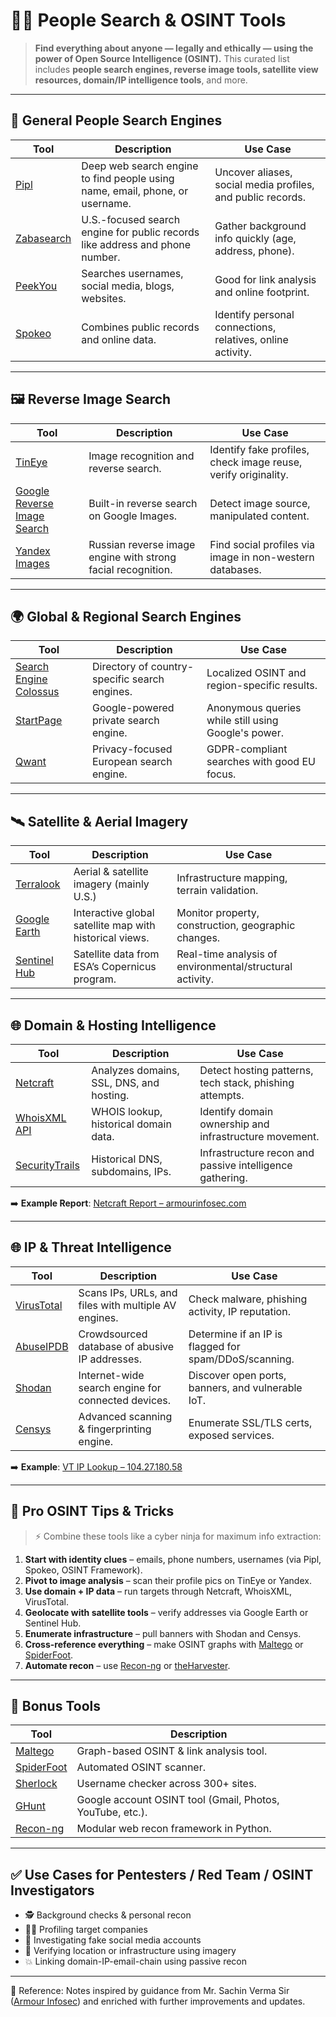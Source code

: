 
# 🕵️‍♂️ People Search & OSINT Tools

> **Find everything about anyone — legally and ethically — using the power of Open Source Intelligence (OSINT).**
> This curated list includes **people search engines, reverse image tools, satellite view resources, domain/IP intelligence tools**, and more.

--- 

## 🔎 General People Search Engines

| Tool                                     | Description                                                                  | Use Case                                                    |
| ---------------------------------------- | ---------------------------------------------------------------------------- | ----------------------------------------------------------- |
| [Pipl](https://pipl.com)                 | Deep web search engine to find people using name, email, phone, or username. | Uncover aliases, social media profiles, and public records. |
| [Zabasearch](https://www.zabasearch.com) | U.S.-focused search engine for public records like address and phone number. | Gather background info quickly (age, address, phone).       |
| [PeekYou](https://www.peekyou.com)       | Searches usernames, social media, blogs, websites.                           | Good for link analysis and online footprint.                |
| [Spokeo](https://www.spokeo.com)         | Combines public records and online data.                                     | Identify personal connections, relatives, online activity.  |

---

## 🖼️ Reverse Image Search

| Tool                                                     | Description                                                  | Use Case                                                       |
| -------------------------------------------------------- | ------------------------------------------------------------ | -------------------------------------------------------------- |
| [TinEye](https://tineye.com)                             | Image recognition and reverse search.                        | Identify fake profiles, check image reuse, verify originality. |
| [Google Reverse Image Search](https://images.google.com) | Built-in reverse search on Google Images.                    | Detect image source, manipulated content.                      |
| [Yandex Images](https://yandex.com/images/)              | Russian reverse image engine with strong facial recognition. | Find social profiles via image in non-western databases.       |

---

## 🌍 Global & Regional Search Engines

| Tool                                                           | Description                                   | Use Case                                            |
| -------------------------------------------------------------- | --------------------------------------------- | --------------------------------------------------- |
| [Search Engine Colossus](https://www.searchenginecolossus.com) | Directory of country-specific search engines. | Localized OSINT and region-specific results.        |
| [StartPage](https://www.startpage.com)                         | Google-powered private search engine.         | Anonymous queries while still using Google's power. |
| [Qwant](https://www.qwant.com)                                 | Privacy-focused European search engine.       | GDPR-compliant searches with good EU focus.         |

---

## 🛰️ Satellite & Aerial Imagery

| Tool                                             | Description                                             | Use Case                                                 |
| ------------------------------------------------ | ------------------------------------------------------- | -------------------------------------------------------- |
| [Terralook](https://apps.nationalmap.gov/viewer) | Aerial & satellite imagery (mainly U.S.)                | Infrastructure mapping, terrain validation.              |
| [Google Earth](https://earth.google.com)         | Interactive global satellite map with historical views. | Monitor property, construction, geographic changes.      |
| [Sentinel Hub](https://www.sentinel-hub.com)     | Satellite data from ESA’s Copernicus program.           | Real-time analysis of environmental/structural activity. |

---

## 🌐 Domain & Hosting Intelligence

| Tool                                         | Description                              | Use Case                                                 |
| -------------------------------------------- | ---------------------------------------- | -------------------------------------------------------- |
| [Netcraft](https://www.netcraft.com)         | Analyzes domains, SSL, DNS, and hosting. | Detect hosting patterns, tech stack, phishing attempts.  |
| [WhoisXML API](https://whoisxmlapi.com)      | WHOIS lookup, historical domain data.    | Identify domain ownership and infrastructure movement.   |
| [SecurityTrails](https://securitytrails.com) | Historical DNS, subdomains, IPs.         | Infrastructure recon and passive intelligence gathering. |

➡️ **Example Report**:
[Netcraft Report – armourinfosec.com](https://sitereport.netcraft.com/?url=armourinfosec.com)

---

## 🌐 IP & Threat Intelligence

| Tool                                                     | Description                                          | Use Case                                              |
| -------------------------------------------------------- | ---------------------------------------------------- | ----------------------------------------------------- |
| [VirusTotal](https://www.virustotal.com/gui/home/search) | Scans IPs, URLs, and files with multiple AV engines. | Check malware, phishing activity, IP reputation.      |
| [AbuseIPDB](https://www.abuseipdb.com)                   | Crowdsourced database of abusive IP addresses.       | Determine if an IP is flagged for spam/DDoS/scanning. |
| [Shodan](https://www.shodan.io)                          | Internet-wide search engine for connected devices.   | Discover open ports, banners, and vulnerable IoT.     |
| [Censys](https://censys.io)                              | Advanced scanning & fingerprinting engine.           | Enumerate SSL/TLS certs, exposed services.            |

➡️ **Example**:
[VT IP Lookup – 104.27.180.58](https://www.virustotal.com/gui/ip-address/104.27.180.58)

---

## 🧠 Pro OSINT Tips & Tricks

> ⚡ Combine these tools like a cyber ninja for maximum info extraction:

1. **Start with identity clues** – emails, phone numbers, usernames (via Pipl, Spokeo, OSINT Framework).
2. **Pivot to image analysis** – scan their profile pics on TinEye or Yandex.
3. **Use domain + IP data** – run targets through Netcraft, WhoisXML, VirusTotal.
4. **Geolocate with satellite tools** – verify addresses via Google Earth or Sentinel Hub.
5. **Enumerate infrastructure** – pull banners with Shodan and Censys.
6. **Cross-reference everything** – make OSINT graphs with [Maltego](https://www.maltego.com) or [SpiderFoot](https://www.spiderfoot.net).
7. **Automate recon** – use [Recon-ng](https://github.com/lanmaster53/recon-ng) or [theHarvester](https://github.com/laramies/theHarvester).

---

## 🧰 Bonus Tools

| Tool                                                     | Description                                               |
| -------------------------------------------------------- | --------------------------------------------------------- |
| [Maltego](https://www.maltego.com)                       | Graph-based OSINT & link analysis tool.                   |
| [SpiderFoot](https://www.spiderfoot.net)                 | Automated OSINT scanner.                                  |
| [Sherlock](https://github.com/sherlock-project/sherlock) | Username checker across 300+ sites.                       |
| [GHunt](https://github.com/mxrch/GHunt)                  | Google account OSINT tool (Gmail, Photos, YouTube, etc.). |
| [Recon-ng](https://github.com/lanmaster53/recon-ng)      | Modular web recon framework in Python.                    |

---

## ✅ Use Cases for Pentesters / Red Team / OSINT Investigators

* 🕵️ Background checks & personal recon
* 🧑‍💻 Profiling target companies
* 🔗 Investigating fake social media accounts
* 📍 Verifying location or infrastructure using imagery
* 💥 Linking domain-IP-email-chain using passive recon

---

📖 Reference: Notes inspired by guidance from Mr. Sachin Verma Sir ([Armour Infosec](https://www.armourinfosec.com/)) and enriched with further improvements and updates.

